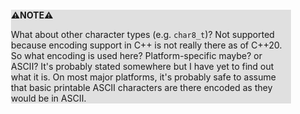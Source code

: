 <div style="margin:2em; background-color: #e0e0e0;">

<strong>⚠️NOTE️️️⚠️</strong>

What about other character types (e.g. `char8_t`)? Not supported because encoding support in C++ is not really there as of C++20. So what encoding is used here? Platform-specific maybe? or ASCII? It's probably stated somewhere but I have yet to find out what it is. On most major platforms, it's probably safe to assume that basic printable ASCII characters are there encoded as they would be in ASCII.
</div>

